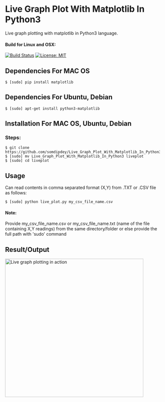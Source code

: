# Live Graph Plot With Matplotlib In Python3
Live graph plotting with matplotlib in Python3 language.

#### Build for Linux and OSX:
[![Build Status](https://travis-ci.org/somdipdey/Live_Graph_Plot_With_Matplotlib_In_Python3.svg?branch=master)](https://travis-ci.org/somdipdey/Live_Graph_Plot_With_Matplotlib_In_Python3)
[![License: MIT](https://img.shields.io/badge/License-MIT-red.svg)](https://github.com/somdipdey/Live_Graph_Plot_With_Matplotlib_In_Python3/blob/master/LICENSE)


## Dependencies For MAC OS

   	$ [sudo] pip install matplotlib

## Dependencies For Ubuntu, Debian

   	$ [sudo] apt-get install python3-matplotlib
    
## Installation For MAC OS, Ubuntu, Debian

### Steps:
  	$ git clone https://github.com/somdipdey/Live_Graph_Plot_With_Matplotlib_In_Python3.git
  	$ [sudo] mv Live_Graph_Plot_With_Matplotlib_In_Python3 liveplot
    $ [sudo] cd liveplot
    
## Usage

Can read contents in comma separated format (X,Y) from .TXT or .CSV file as follows:

    $ [sudo] python live_plot.py my_csv_file_name.csv
    
#### Note:

Provide my_csv_file_name.csv or my_csv_file_name.txt (name of the file containing X,Y readings) from the same directory/folder or else provide the full path with 'sudo' command

## Result/Output

<img width="450" alt="Live graph plotting in action" src="https://user-images.githubusercontent.com/8515608/44436637-3eb8ef80-a5ae-11e8-8b21-883aee497ef2.gif">
